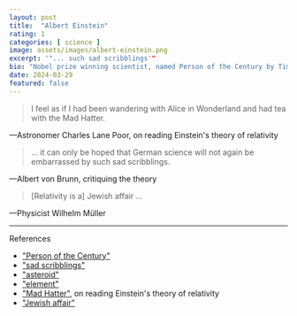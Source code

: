 ```yaml
---
layout: post
title:  "Albert Einstein"
rating: 1
categories: [ science ]
image: assets/images/albert-einstein.png
excerpt: '"... such sad scribblings'"
bio: "Nobel prize winning scientist, named Person of the Century by Time magazine, has an asteroid and an element named after him."
date: 2024-03-29
featured: false
---
```


> I feel as if I had been wandering with Alice in Wonderland and had tea with the Mad Hatter.

—Astronomer Charles Lane Poor, on reading Einstein's theory of relativity

> ... it can only be hoped that German science will not again be embarrassed by such sad scribblings.

—Albert von Brunn, critiquing the theory

> [Relativity is a] Jewish affair ...

—Physicist Wilhelm Müller

---

References

- ["Person of the Century"](https://web.archive.org/web/20000511091944/http://www.time.com/time/time100/poc/magazine/albert_einstein5a.html)
- ["sad scribblings"](https://en.wikipedia.org/wiki/Criticism_of_the_theory_of_relativity#A_Hundred_Authors_Against_Einstein)
- ["asteroid"](https://en.wikipedia.org/wiki/2001_Einstein)
- ["element"](https://en.wikipedia.org/wiki/Einsteinium)
- ["Mad Hatter"](https://bigthink.com/the-past/einstein-critics/), on reading Einstein's theory of relativity
- ["Jewish affair"](https://en.wikipedia.org/wiki/Criticism_of_the_theory_of_relativity#Chauvinism_and_antisemitism)
